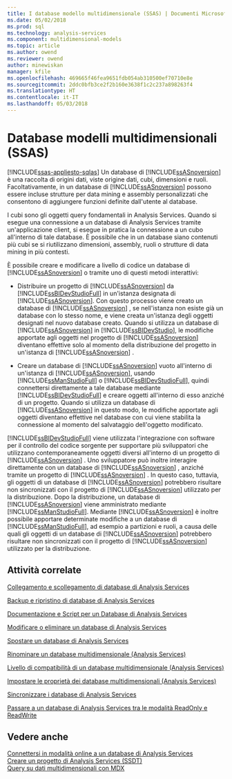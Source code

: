```yaml
---
title: I database modello multidimensionale (SSAS) | Documenti Microsoft
ms.date: 05/02/2018
ms.prod: sql
ms.technology: analysis-services
ms.component: multidimensional-models
ms.topic: article
ms.author: owend
ms.reviewer: owend
author: minewiskan
manager: kfile
ms.openlocfilehash: 469665f46fea9651fdb054ab310500ef70710e8e
ms.sourcegitcommit: 2ddc0bfb3ce2f2b160e3638f1c2c237a898263f4
ms.translationtype: HT
ms.contentlocale: it-IT
ms.lasthandoff: 05/03/2018
---
```

# <a name="multidimensional-model-databases-ssas"></a>Database modelli multidimensionali (SSAS)
[!INCLUDE[ssas-appliesto-sqlas](../../includes/ssas-appliesto-sqlas.md)]
  Un database di [!INCLUDE[ssASnoversion](../../includes/ssasnoversion-md.md)] è una raccolta di origini dati, viste origine dati, cubi, dimensioni e ruoli. Facoltativamente, in un database di [!INCLUDE[ssASnoversion](../../includes/ssasnoversion-md.md)] possono essere incluse strutture per data mining e assembly personalizzati che consentono di aggiungere funzioni definite dall'utente al database.  
  
 I cubi sono gli oggetti query fondamentali in Analysis Services. Quando si esegue una connessione a un database di Analysis Services tramite un'applicazione client, si esegue in pratica la connessione a un cubo all'interno di tale database. È possibile che in un database siano contenuti più cubi se si riutilizzano dimensioni, assembly, ruoli o strutture di data mining in più contesti.  
  
 È possibile creare e modificare a livello di codice un database di [!INCLUDE[ssASnoversion](../../includes/ssasnoversion-md.md)] o tramite uno di questi metodi interattivi:  
  
-   Distribuire un progetto di [!INCLUDE[ssASnoversion](../../includes/ssasnoversion-md.md)] da [!INCLUDE[ssBIDevStudioFull](../../includes/ssbidevstudiofull-md.md)] in un'istanza designata di [!INCLUDE[ssASnoversion](../../includes/ssasnoversion-md.md)]. Con questo processo viene creato un database di [!INCLUDE[ssASnoversion](../../includes/ssasnoversion-md.md)] , se nell'istanza non esiste già un database con lo stesso nome, e viene creata un'istanza degli oggetti designati nel nuovo database creato. Quando si utilizza un database di [!INCLUDE[ssASnoversion](../../includes/ssasnoversion-md.md)] in [!INCLUDE[ssBIDevStudio](../../includes/ssbidevstudio-md.md)], le modifiche apportate agli oggetti nel progetto di [!INCLUDE[ssASnoversion](../../includes/ssasnoversion-md.md)] diventano effettive solo al momento della distribuzione del progetto in un'istanza di [!INCLUDE[ssASnoversion](../../includes/ssasnoversion-md.md)] .  
  
-   Creare un database di [!INCLUDE[ssASnoversion](../../includes/ssasnoversion-md.md)] vuoto all'interno di un'istanza di [!INCLUDE[ssASnoversion](../../includes/ssasnoversion-md.md)], usando [!INCLUDE[ssManStudioFull](../../includes/ssmanstudiofull-md.md)] o [!INCLUDE[ssBIDevStudioFull](../../includes/ssbidevstudiofull-md.md)], quindi connettersi direttamente a tale database mediante [!INCLUDE[ssBIDevStudioFull](../../includes/ssbidevstudiofull-md.md)] e creare oggetti all'interno di esso anziché di un progetto. Quando si utilizza un database di [!INCLUDE[ssASnoversion](../../includes/ssasnoversion-md.md)] in questo modo, le modifiche apportate agli oggetti diventano effettive nel database con cui viene stabilita la connessione al momento del salvataggio dell'oggetto modificato.  
  
 [!INCLUDE[ssBIDevStudioFull](../../includes/ssbidevstudiofull-md.md)] viene utilizzata l'integrazione con software per il controllo del codice sorgente per supportare più sviluppatori che utilizzano contemporaneamente oggetti diversi all'interno di un progetto di [!INCLUDE[ssASnoversion](../../includes/ssasnoversion-md.md)] . Uno sviluppatore può inoltre interagire direttamente con un database di [!INCLUDE[ssASnoversion](../../includes/ssasnoversion-md.md)] , anziché tramite un progetto di [!INCLUDE[ssASnoversion](../../includes/ssasnoversion-md.md)] . In questo caso, tuttavia, gli oggetti di un database di [!INCLUDE[ssASnoversion](../../includes/ssasnoversion-md.md)] potrebbero risultare non sincronizzati con il progetto di [!INCLUDE[ssASnoversion](../../includes/ssasnoversion-md.md)] utilizzato per la distribuzione. Dopo la distribuzione, un database di [!INCLUDE[ssASnoversion](../../includes/ssasnoversion-md.md)] viene amministrato mediante [!INCLUDE[ssManStudioFull](../../includes/ssmanstudiofull-md.md)]. Mediante [!INCLUDE[ssASnoversion](../../includes/ssasnoversion-md.md)] è inoltre possibile apportare determinate modifiche a un database di [!INCLUDE[ssManStudioFull](../../includes/ssmanstudiofull-md.md)], ad esempio a partizioni e ruoli, a causa delle quali gli oggetti di un database di [!INCLUDE[ssASnoversion](../../includes/ssasnoversion-md.md)] potrebbero risultare non sincronizzati con il progetto di [!INCLUDE[ssASnoversion](../../includes/ssasnoversion-md.md)] utilizzato per la distribuzione.  
  
## <a name="related-tasks"></a>Attività correlate  
 [Collegamento e scollegamento di database di Analysis Services](../../analysis-services/multidimensional-models/attach-and-detach-analysis-services-databases.md)  
  
 [Backup e ripristino di database di Analysis Services](../../analysis-services/multidimensional-models/backup-and-restore-of-analysis-services-databases.md)  
  
 [Documentazione e Script per un Database di Analysis Services](../../analysis-services/multidimensional-models/document-and-script-an-analysis-services-database.md)  
  
 [Modificare o eliminare un database di Analysis Services](../../analysis-services/multidimensional-models/modify-or-delete-an-analysis-services-database.md)  
  
 [Spostare un database di Analysis Services](../../analysis-services/multidimensional-models/move-an-analysis-services-database.md)  
  
 [Rinominare un database multidimensionale &#40;Analysis Services&#41;](../../analysis-services/multidimensional-models/rename-a-multidimensional-database-analysis-services.md)  
  
 [Livello di compatibilità di un database multidimensionale &#40;Analysis Services&#41;](../../analysis-services/multidimensional-models/compatibility-level-of-a-multidimensional-database-analysis-services.md)  
  
 [Impostare le proprietà dei database multidimensionali &#40;Analysis Services&#41;](../../analysis-services/multidimensional-models/set-multidimensional-database-properties-analysis-services.md)  
  
 [Sincronizzare i database di Analysis Services](../../analysis-services/multidimensional-models/synchronize-analysis-services-databases.md)  
  
 [Passare a un database di Analysis Services tra le modalità ReadOnly e ReadWrite](../../analysis-services/multidimensional-models/switch-an-analysis-services-database-between-readonly-and-readwrite-modes.md)  
  
## <a name="see-also"></a>Vedere anche  
 [Connettersi in modalità online a un database di Analysis Services](../../analysis-services/multidimensional-models/connect-in-online-mode-to-an-analysis-services-database.md)   
 [Creare un progetto di Analysis Services &#40;SSDT&#41;](../../analysis-services/multidimensional-models/create-an-analysis-services-project-ssdt.md)   
 [Query su dati multidimensionali con MDX](../../analysis-services/multidimensional-models/mdx/querying-multidimensional-data-with-mdx.md)  
  
  
